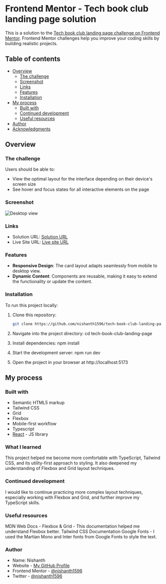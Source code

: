 # Frontend Mentor - Tech book club landing page solution

This is a solution to the [Tech book club landing page challenge on Frontend Mentor](https://www.frontendmentor.io/challenges/tech-book-club-landing-page-fZQidjHU73). Frontend Mentor challenges help you improve your coding skills by building realistic projects.

## Table of contents

- [Overview](#overview)
  - [The challenge](#the-challenge)
  - [Screenshot](#screenshot)
  - [Links](#links)
  - [Features](#Features)
  - [Installation](#Installation)
- [My process](#my-process)
  - [Built with](#built-with)
  - [Continued development](#continued-development)
  - [Useful resources](#useful-resources)
- [Author](#author)
- [Acknowledgments](#acknowledgments)

## Overview

### The challenge

Users should be able to:

- View the optimal layout for the interface depending on their device's screen size
- See hover and focus states for all interactive elements on the page

### Screenshot

![Desktop view](./screenshot.png)

### Links

- Solution URL: [Solution URL](https://github.com/nishanth1596/tech-book-club-landing-page)
- Live Site URL: [Live site URL](https://nishanth-tech-book-club-landing-page.netlify.app/)

### Features

- **Responsive Design**: The card layout adapts seamlessly from mobile to desktop view.
- **Dynamic Content**: Components are reusable, making it easy to extend the functionality or update the content.

### Installation

To run this project locally:

1. Clone this repository:

   ```bash
   git clone https://github.com/nishanth1596/tech-book-club-landing-page.git
   ```

2. Navigate into the project directory:
   cd tech-book-club-landing-page

3. Install dependencies:
   npm install

4. Start the development server:
   npm run dev

5. Open the project in your browser at http://localhost:5173

## My process

### Built with

- Semantic HTML5 markup
- Tailwind CSS
- Grid
- Flexbox
- Mobile-first workflow
- Typescript
- [React](https://reactjs.org/) - JS library

### What I learned

This project helped me become more comfortable with TypeScript, Tailwind CSS, and its utility-first approach to styling. It also deepened my understanding of Flexbox and Grid layout techniques.

### Continued development

I would like to continue practicing more complex layout techniques, especially working with Flexbox and Grid, and further improve my TypeScript skills.

### Useful resources

MDN Web Docs - Flexbox & Grid - This documentation helped me understand Flexbox better.
Tailwind CSS Documentation
Google Fonts - I used the Martian Mono and Inter fonts from Google Fonts to style the text.

### Author

- Name: Nishanth
- Website - [My GitHub Profile](https://github.com/nishanth1596)
- Frontend Mentor - [@nishanth1596](https://www.frontendmentor.io/profile/nishanth1596)
- Twitter - [@nishanth1596](https://x.com/nishanth1596)

